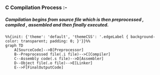 ### C Compilation Process :-

##### Compilation begins from source file which is then preprocessed , compiled , assembled and then finally executed.

```mermaid
%%{init: {'theme': 'default', 'themeCSS': '.edgeLabel { background-color: transparent; padding: 0; }'}}%%
graph TD
    A[SourceCode]-->B[Preprocessor]
    B--Preprocessed file(.i file)-->C[Compiler]
    C--Assembly code(.s file)-->D[Assembler]
    D--Object file(.o file)-->E[Linker]
    E-->F[FinalOutputCode]
```